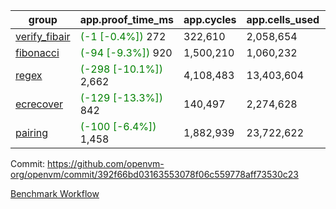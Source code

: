 | group | app.proof_time_ms | app.cycles | app.cells_used | leaf.proof_time_ms | leaf.cycles | leaf.cells_used |
| -- | -- | -- | -- | -- | -- | -- |
| [verify_fibair](https://github.com/openvm-org/openvm/blob/benchmark-results/benchmarks-pr/2127/verify_fibair-392f66bd03163553078f06c559778aff73530c23.md) |<span style='color: green'>(-1 [-0.4%])</span> 272 |  322,610 |  2,058,654 |- | - | - |
| [fibonacci](https://github.com/openvm-org/openvm/blob/benchmark-results/benchmarks-pr/2127/fibonacci-392f66bd03163553078f06c559778aff73530c23.md) |<span style='color: green'>(-94 [-9.3%])</span> 920 |  1,500,210 |  1,060,232 |- | - | - |
| [regex](https://github.com/openvm-org/openvm/blob/benchmark-results/benchmarks-pr/2127/regex-392f66bd03163553078f06c559778aff73530c23.md) |<span style='color: green'>(-298 [-10.1%])</span> 2,662 |  4,108,483 |  13,403,604 |- | - | - |
| [ecrecover](https://github.com/openvm-org/openvm/blob/benchmark-results/benchmarks-pr/2127/ecrecover-392f66bd03163553078f06c559778aff73530c23.md) |<span style='color: green'>(-129 [-13.3%])</span> 842 |  140,497 |  2,274,628 |- | - | - |
| [pairing](https://github.com/openvm-org/openvm/blob/benchmark-results/benchmarks-pr/2127/pairing-392f66bd03163553078f06c559778aff73530c23.md) |<span style='color: green'>(-100 [-6.4%])</span> 1,458 |  1,882,939 |  23,722,622 |- | - | - |


Commit: https://github.com/openvm-org/openvm/commit/392f66bd03163553078f06c559778aff73530c23

[Benchmark Workflow](https://github.com/openvm-org/openvm/actions/runs/17642333023)

